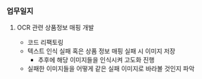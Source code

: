 ### 업무일지

1. OCR 관련 상품정보 매핑 개발

   - 코드 리팩토링
   - 텍스트 인식 실패 혹은 상품 정보 매핑 실패 시 이미지 저장
     - 추후에 해당 이미지들을 인식시켜 고도화 진행
   - 실패한 이미지들을 어떻게 같은 실패 이미지로 바라볼 것인지 파악

